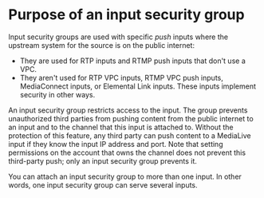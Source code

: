 # Purpose of an input security group<a name="purpose-input-security-groups"></a>

Input security groups are used with specific *push* inputs where the upstream system for the source is on the public internet:
+ They are used for RTP inputs and RTMP push inputs that don't use a VPC\.
+ They aren't used for RTP VPC inputs, RTMP VPC push inputs, MediaConnect inputs, or Elemental Link inputs\. These inputs implement security in other ways\.

An input security group restricts access to the input\. The group prevents unauthorized third parties from pushing content from the public internet to an input and to the channel that this input is attached to\. Without the protection of this feature, any third party can push content to a MediaLive input if they know the input IP address and port\. Note that setting permissions on the account that owns the channel does not prevent this third\-party push; only an input security group prevents it\. 

You can attach an input security group to more than one input\. In other words, one input security group can serve several inputs\. 